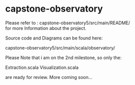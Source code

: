 # capstone-observatory

Please refer to :
capstone-observatory5/src/main/README/   
for more Information about the project.

Source code and Diagrams can be found here:

capstone-observatory5/src/main/scala/observatory/

Please Note that i am on the 2nd milestone, so only the:

Extraction.scala
Visualization.scala

are ready for review.
More coming soon...
